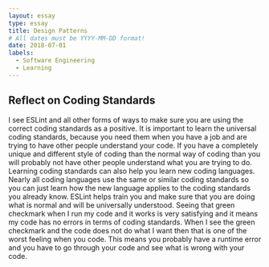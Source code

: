 ```yaml
---
layout: essay
type: essay
title: Design Patterns
# All dates must be YYYY-MM-DD format!
date: 2018-07-01
labels:
  - Software Engineering
  - Learning
---
```


## Reflect on Coding Standards

I see ESLint and all other forms of ways to make sure you are using the correct coding standards as a positive. 
It is important to learn the universal coding standards, because you need them when you have a job and are trying to have other people understand your code. 
If you have a completely unique and different style of coding than the normal way of coding than you will probably not have other people understand what you are trying to do. Learning coding standards can also help you learn new coding languages. 
Nearly all coding languages use the same or similar coding standards so you can just learn how the new language applies to the coding standards you already know. 
ESLint helps train you and make sure that you are doing what is normal and will be universally understood. 
Seeing that green checkmark when I run my code and it works is very satisfying and it means my code has no errors in terms of coding standards. 
When I see the green checkmark and the code does not do what I want then that is one of the worst feeling when you code. 
This means you probably have a runtime error and you have to go through your code and see what is wrong with your code. 
